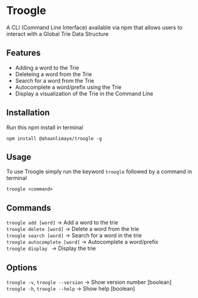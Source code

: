 # Troogle
A CLI (Command Line Interface) available via npm that allows users to interact with a Global Trie Data Structure

## Features
- Adding a word to the Trie
- Deleteing a word from the Trie
- Search for a word from the Trie
- Autocomplete a word/prefix using the Trie
- Display a visualization of the Trie in the Command Line


## Installation
Run this npm install in terminal
```
npm install @ahaanlimaye/troogle -g
```

## Usage
To use Troogle simply run the keyword `troogle` followed by a command in terminal
```
troogle <command>
```

## Commands
`troogle add [word]` &#8594; Add a word to the trie\
`troogle delete [word]` &#8594; Delete a word from the trie\
`troogle search [word]` &#8594; Search for a word in the trie\
`troogle autocomplete [word]` &#8594; Autocomplete a word/prefix\
`troogle display ` &#8594; Display the trie

## Options
`troogle -v`, `troogle --version` &#8594; Show version number [boolean]\
`troogle -h`, `troogle --help` &#8594; Show help [boolean]
